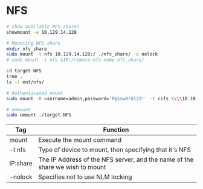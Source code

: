 # NFS

```bash
# show available NFS shares
showmount -e 10.129.14.128

# Mounting NFS share
mkdir nfs_share
sudo mount -t nfs 10.129.14.128:/ ./nfs_share/ -o nolock
# sudo mount -t nfs $IP:/remote-nfs-name nfs_share/

cd target-NFS
tree .
ls -l mnt/nfs/

# Authenticated mount
sudo mount -0 username=admin,password='P@ssw0rd123!' -t cifs \\\\10.10.10.10\\share /mnt

# unmount
sudo umount ./target-NFS
```

| Tag      | Function                                                                     |
| -------- | ---------------------------------------------------------------------------- |
| mount    | Execute the mount command                                                    |
| -t nfs   | Type of device to mount, then specifying that it's NFS                       |
| IP:share | The IP Address of the NFS server, and the name of the share we wish to mount |
| -nolock  | Specifies not to use NLM locking                                             |
